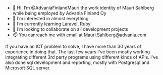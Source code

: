 - 👋 Hi, I’m @AdvaniaFinlandMauri the work identity of Mauri Sahlberg while being employed by Advania Finland Oy
- 👀 I’m interested in almost everything
- 🌱 I’m currently learning Laravel, Ruby
- 💞️ I’m looking to collaborate on all development projects
- 📫 You canreach me with email at Mauri.Sahlberg@advania.com

If you have an ICT problem to solve, I have more than 30 years of experience in doing that. The last few years I've been mostly working integrating different 3rd
party programs using different kinds of APIs. I've also done sql development and reporting, mostly with Postgresql and Microsoft SQL server.

<!---
AdvaniaFinlandMauri/AdvaniaFinlandMauri is a ✨ special ✨ repository because its `README.md` (this file) appears on your GitHub profile.
You can click the Preview link to take a look at your changes.
--->
